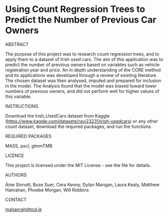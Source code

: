 # Using Count Regression Trees to Predict the Number of Previous Car Owners

ABSTRACT

The purpose of this project was to research count regression trees, and to apply them to a dataset of Irish used cars. The aim of this application was to predict the number of previous owners based on variables such as vehicle registration year and price. An in depth understanding of the CORE method and its applications was developed through a review of existing literature. The chosen dataset was then analysed, imputed and prepared for inclusion in the model. The  Analysis found that the model was biased toward lower numbers of previous owners, and did not perform well for higher values of this variable.

INSTRUCTIONS

Download the Irish_UsedCars dataset from Kaggle (https://www.kaggle.com/datasets/ravi23231/irish-usedcars) or any other count dataset, download the required packages, and run the functions

REQUIRED PACKAGES

MASS, pscl, glmmTMB

LICENCE

This project is licensed under the MIT License - see the  file for details.

AUTHORS

Áine Sinnott, Buse Suer, Cera Kenny, Dylan Mangan, Laura Kealy, Matthew Hanrahan, Phoebe Morgan, Will Robbins

CONTACT

mahanrah@tcd.ie
